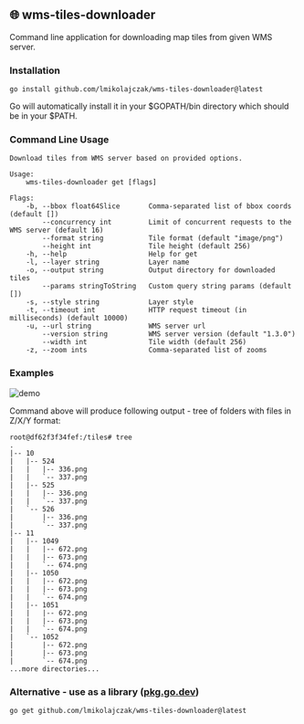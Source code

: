 ## 🌐 wms-tiles-downloader

Command line application for downloading map tiles from given WMS server.

### Installation

```
go install github.com/lmikolajczak/wms-tiles-downloader@latest
```

Go will automatically install it in your $GOPATH/bin directory which should be in your $PATH.

### Command Line Usage

```
Download tiles from WMS server based on provided options.

Usage:
    wms-tiles-downloader get [flags]

Flags:
    -b, --bbox float64Slice       Comma-separated list of bbox coords (default [])
        --concurrency int         Limit of concurrent requests to the WMS server (default 16)
        --format string           Tile format (default "image/png")
        --height int              Tile height (default 256)
    -h, --help                    Help for get
    -l, --layer string            Layer name
    -o, --output string           Output directory for downloaded tiles
        --params stringToString   Custom query string params (default [])
    -s, --style string            Layer style
    -t, --timeout int             HTTP request timeout (in milliseconds) (default 10000)
    -u, --url string              WMS server url
        --version string          WMS server version (default "1.3.0")
        --width int               Tile width (default 256)
    -z, --zoom ints               Comma-separated list of zooms
```

### Examples

![demo](https://user-images.githubusercontent.com/10035716/182269225-80194102-a59e-4fe3-bf78-0b5d1ea457d4.gif)

Command above will produce following output - tree of folders with files in Z/X/Y format:

```
root@df62f3f34fef:/tiles# tree
.
|-- 10
|   |-- 524
|   |   |-- 336.png
|   |   `-- 337.png
|   |-- 525
|   |   |-- 336.png
|   |   `-- 337.png
|   `-- 526
|       |-- 336.png
|       `-- 337.png
|-- 11
|   |-- 1049
|   |   |-- 672.png
|   |   |-- 673.png
|   |   `-- 674.png
|   |-- 1050
|   |   |-- 672.png
|   |   |-- 673.png
|   |   `-- 674.png
|   |-- 1051
|   |   |-- 672.png
|   |   |-- 673.png
|   |   `-- 674.png
|   `-- 1052
|       |-- 672.png
|       |-- 673.png
|       `-- 674.png
...more directories...
```

### Alternative - use as a library ([pkg.go.dev](https://pkg.go.dev/github.com/lmikolajczak/wms-tiles-downloader/wms))

```
go get github.com/lmikolajczak/wms-tiles-downloader@latest
```
